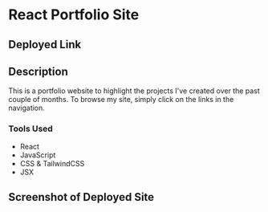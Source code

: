 # React Portfolio Site

## Deployed Link

## Description
This is a portfolio website to highlight the projects I've created over the past couple of months. To browse my site, simply click on the links in the navigation.

### Tools Used
- React
- JavaScript
- CSS & TailwindCSS
- JSX

## Screenshot of Deployed Site